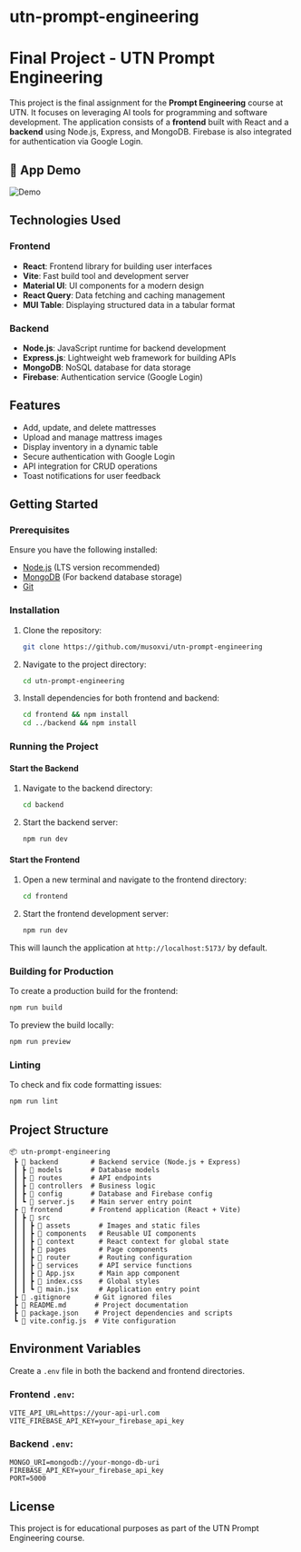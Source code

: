 # utn-prompt-engineering

# Final Project - UTN Prompt Engineering

This project is the final assignment for the **Prompt Engineering** course at UTN. It focuses on leveraging AI tools for programming and software development. The application consists of a **frontend** built with React and a **backend** using Node.js, Express, and MongoDB. Firebase is also integrated for authentication via Google Login.

## 🎥 App Demo

![Demo](frontend/src/assets/demo.gif)

## Technologies Used

### Frontend

* **React**: Frontend library for building user interfaces
* **Vite**: Fast build tool and development server
* **Material UI**: UI components for a modern design
* **React Query**: Data fetching and caching management
* **MUI Table**: Displaying structured data in a tabular format

### Backend

* **Node.js**: JavaScript runtime for backend development
* **Express.js**: Lightweight web framework for building APIs
* **MongoDB**: NoSQL database for data storage
* **Firebase**: Authentication service (Google Login)

## Features

* Add, update, and delete mattresses
* Upload and manage mattress images
* Display inventory in a dynamic table
* Secure authentication with Google Login
* API integration for CRUD operations
* Toast notifications for user feedback

## Getting Started

### Prerequisites

Ensure you have the following installed:

* [Node.js](https://nodejs.org/) (LTS version recommended)
* [MongoDB](https://www.mongodb.com/) (For backend database storage)
* [Git](https://git-scm.com/)

### Installation

1. Clone the repository:
   ```sh
   git clone https://github.com/musoxvi/utn-prompt-engineering
   ```
2. Navigate to the project directory:
   ```sh
   cd utn-prompt-engineering
   ```
3. Install dependencies for both frontend and backend:
   ```sh
   cd frontend && npm install
   cd ../backend && npm install
   ```

### Running the Project

#### Start the Backend

1. Navigate to the backend directory:
   ```sh
   cd backend
   ```
2. Start the backend server:
   ```sh
   npm run dev
   ```

#### Start the Frontend

1. Open a new terminal and navigate to the frontend directory:
   ```sh
   cd frontend
   ```
2. Start the frontend development server:
   ```sh
   npm run dev
   ```

This will launch the application at `http://localhost:5173/` by default.

### Building for Production

To create a production build for the frontend:

```sh
npm run build
```

To preview the build locally:

```sh
npm run preview
```

### Linting

To check and fix code formatting issues:

```sh
npm run lint
```

## Project Structure

```
📦 utn-prompt-engineering
 ┣ 📂 backend        # Backend service (Node.js + Express)
 ┃ ┣ 📂 models       # Database models
 ┃ ┣ 📂 routes       # API endpoints
 ┃ ┣ 📂 controllers  # Business logic
 ┃ ┣ 📂 config       # Database and Firebase config
 ┃ ┗ 📜 server.js    # Main server entry point
 ┣ 📂 frontend       # Frontend application (React + Vite)
 ┃ ┣ 📂 src
 ┃ ┃ ┣ 📂 assets       # Images and static files
 ┃ ┃ ┣ 📂 components   # Reusable UI components
 ┃ ┃ ┣ 📂 context      # React context for global state
 ┃ ┃ ┣ 📂 pages        # Page components
 ┃ ┃ ┣ 📂 router       # Routing configuration
 ┃ ┃ ┣ 📂 services     # API service functions
 ┃ ┃ ┣ 📜 App.jsx      # Main app component
 ┃ ┃ ┣ 📜 index.css    # Global styles
 ┃ ┃ ┗ 📜 main.jsx     # Application entry point
 ┣ 📜 .gitignore      # Git ignored files
 ┣ 📜 README.md       # Project documentation
 ┣ 📜 package.json    # Project dependencies and scripts
 ┗ 📜 vite.config.js  # Vite configuration
```

## Environment Variables

Create a `.env` file in both the backend and frontend directories.

### Frontend `.env`:

```
VITE_API_URL=https://your-api-url.com
VITE_FIREBASE_API_KEY=your_firebase_api_key
```

### Backend `.env`:

```
MONGO_URI=mongodb://your-mongo-db-uri
FIREBASE_API_KEY=your_firebase_api_key
PORT=5000
```

## License

This project is for educational purposes as part of the UTN Prompt Engineering course.
